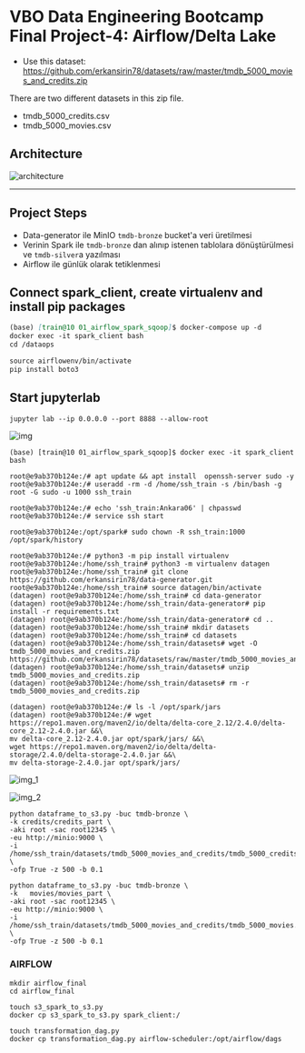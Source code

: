 # VBO Data Engineering Bootcamp Final Project-4: Airflow/Delta Lake

- Use this dataset: https://github.com/erkansirin78/datasets/raw/master/tmdb_5000_movies_and_credits.zip

There are two different datasets in this zip file.
- tmdb_5000_credits.csv
- tmdb_5000_movies.csv
## Architecture
![architecture](https://github.com/rabiacobanli/Data_Transformation_Airflow_Spark/assets/107354116/6c7d14ea-21d1-4ff8-87fa-6596573f669d)

-----
## Project Steps

- Data-generator ile MinIO `tmdb-bronze` bucket'a veri üretilmesi
- Verinin Spark ile `tmdb-bronze` dan alınıp istenen tablolara dönüştürülmesi ve `tmdb-silver`a yazılması
- Airflow ile günlük olarak tetiklenmesi

## **Connect spark_client, create virtualenv and install pip packages**
```markdown
(base) [train@10 01_airflow_spark_sqoop]$ docker-compose up -d
docker exec -it spark_client bash
cd /dataops
```

```markdown
source airflowenv/bin/activate
pip install boto3
```

## **Start jupyterlab**

```markdown
jupyter lab --ip 0.0.0.0 --port 8888 --allow-root
```
![img](https://github.com/rabiacobanli/Data_Transformation_Airflow_Spark/assets/107354116/96a50747-9463-4893-9dab-25bf34edc44d)



```
(base) [train@10 01_airflow_spark_sqoop]$ docker exec -it spark_client bash

root@e9ab370b124e:/# apt update && apt install  openssh-server sudo -y
root@e9ab370b124e:/# useradd -rm -d /home/ssh_train -s /bin/bash -g root -G sudo -u 1000 ssh_train

root@e9ab370b124e:/# echo 'ssh_train:Ankara06' | chpasswd
root@e9ab370b124e:/# service ssh start

root@e9ab370b124e:/opt/spark# sudo chown -R ssh_train:1000 /opt/spark/history

```
```
root@e9ab370b124e:/# python3 -m pip install virtualenv
root@e9ab370b124e:/home/ssh_train# python3 -m virtualenv datagen
root@e9ab370b124e:/home/ssh_train# git clone https://github.com/erkansirin78/data-generator.git
root@e9ab370b124e:/home/ssh_train# source datagen/bin/activate
(datagen) root@e9ab370b124e:/home/ssh_train# cd data-generator
(datagen) root@e9ab370b124e:/home/ssh_train/data-generator# pip install -r requirements.txt
(datagen) root@e9ab370b124e:/home/ssh_train/data-generator# cd ..
(datagen) root@e9ab370b124e:/home/ssh_train# mkdir datasets
(datagen) root@e9ab370b124e:/home/ssh_train# cd datasets
(datagen) root@e9ab370b124e:/home/ssh_train/datasets# wget -O tmdb_5000_movies_and_credits.zip https://github.com/erkansirin78/datasets/raw/master/tmdb_5000_movies_and_credits.zip
(datagen) root@e9ab370b124e:/home/ssh_train/datasets# unzip tmdb_5000_movies_and_credits.zip
(datagen) root@e9ab370b124e:/home/ssh_train/datasets# rm -r tmdb_5000_movies_and_credits.zip
```
```
(datagen) root@e9ab370b124e:/# ls -l /opt/spark/jars
(datagen) root@e9ab370b124e:/# wget https://repo1.maven.org/maven2/io/delta/delta-core_2.12/2.4.0/delta-core_2.12-2.4.0.jar &&\
mv delta-core_2.12-2.4.0.jar opt/spark/jars/ &&\
wget https://repo1.maven.org/maven2/io/delta/delta-storage/2.4.0/delta-storage-2.4.0.jar &&\
mv delta-storage-2.4.0.jar opt/spark/jars/
```

![img_1](https://github.com/rabiacobanli/Data_Transformation_Airflow_Spark/assets/107354116/cd5282fc-0738-4395-b439-6559056a39b1)


![img_2](https://github.com/rabiacobanli/Data_Transformation_Airflow_Spark/assets/107354116/278e1b7b-f935-4e9c-a1da-e3b46340958f)



```
python dataframe_to_s3.py -buc tmdb-bronze \
-k credits/credits_part \
-aki root -sac root12345 \
-eu http://minio:9000 \
-i /home/ssh_train/datasets/tmdb_5000_movies_and_credits/tmdb_5000_credits.csv \
-ofp True -z 500 -b 0.1
```
```
python dataframe_to_s3.py -buc tmdb-bronze \
-k   movies/movies_part \
-aki root -sac root12345 \
-eu http://minio:9000 \
-i /home/ssh_train/datasets/tmdb_5000_movies_and_credits/tmdb_5000_movies.csv \
-ofp True -z 500 -b 0.1
```

### AIRFLOW
 ````
mkdir airflow_final
cd airflow_final

touch s3_spark_to_s3.py
docker cp s3_spark_to_s3.py spark_client:/

touch transformation_dag.py
docker cp transformation_dag.py airflow-scheduler:/opt/airflow/dags
````

